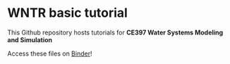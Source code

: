 # WNTR basic tutorial

This Github repository hosts tutorials for **CE397 Water Systems Modeling and Simulation**

Access these files on [Binder](https://mybinder.org/v2/gh/meghnathomas/wdsa-ccwi-workshop/HEAD)!
